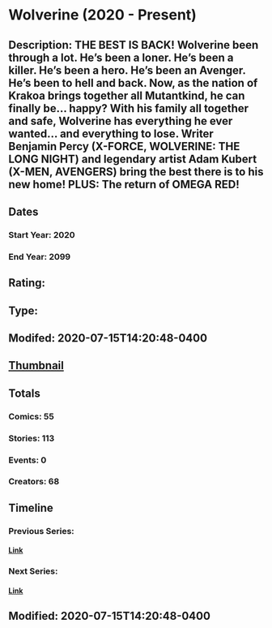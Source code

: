 # Wolverine (2020 - Present)
## Description: THE BEST IS BACK! Wolverine been through a lot. He’s been a loner. He’s been a killer. He’s been a hero. He’s been an Avenger. He’s been to hell and back. Now, as the nation of Krakoa brings together all Mutantkind, he can finally be… happy? With his family all together and safe, Wolverine has everything he ever wanted… and everything to lose. Writer Benjamin Percy (X-FORCE, WOLVERINE: THE LONG NIGHT) and legendary artist Adam Kubert (X-MEN, AVENGERS) bring the best there is to his new home! PLUS: The return of OMEGA RED!
## Dates
### Start Year: 2020
### End Year: 2099
## Rating: 
## Type: 
## Modifed: 2020-07-15T14:20:48-0400
## [Thumbnail](http://i.annihil.us/u/prod/marvel/i/mg/c/a0/5e4c14fe991ad.jpg)
## Totals
### Comics: 55
### Stories: 113
### Events: 0
### Creators: 68
## Timeline
### Previous Series: 
#### [Link]()
### Next Series: 
#### [Link]()
## Modified: 2020-07-15T14:20:48-0400
